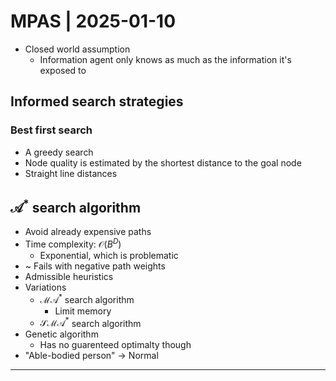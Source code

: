 # MPAS | 2025-01-10

- Closed world assumption
  - Information agent only knows as much as the information it's exposed to

## Informed search strategies

### Best first search

- A greedy search
- Node quality is estimated by the shortest distance to the goal node
- Straight line distances

## $\mathcal{A}^*$ search algorithm

- Avoid already expensive paths
- Time complexity: $\mathcal{O}(B^D)$
  - Exponential, which is problematic
- ~ Fails with negative path weights
- Admissible heuristics
- Variations
  - $\mathcal{MA}^*$ search algorithm
    - Limit memory
  - $\mathcal{SMA}^*$ search algorithm
- Genetic algorithm
  - Has no guarenteed optimalty though
- "Able-bodied person" $\to$ Normal

---

